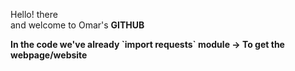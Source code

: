<p>Hello! there<br/> and welcome to Omar's <b>GITHUB<b></p>
In the code we've already `import requests` module -> To get the webpage/website
